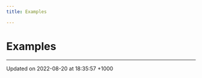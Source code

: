 ```yaml
---
title: Examples

---
```


# Examples







-------------------------------

Updated on 2022-08-20 at 18:35:57 +1000
